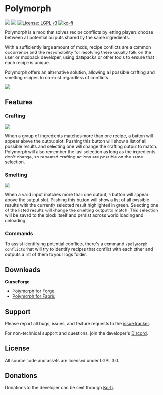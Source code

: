 # Polymorph
[![](http://cf.way2muchnoise.eu/versions/polymorph.svg)](https://www.curseforge.com/minecraft/mc-mods/polymorph)
[![](http://cf.way2muchnoise.eu/short_polymorph_downloads.svg)](https://www.curseforge.com/minecraft/mc-mods/polymorph/files)
[![License: LGPL v3](https://img.shields.io/badge/License-LGPL%20v3-blue.svg?&style=flat-square)](https://www.gnu.org/licenses/lgpl-3.0)
[![ko-fi](https://img.shields.io/badge/Support%20Me-Ko--fi-%23FF5E5B?style=flat-square)](https://ko-fi.com/C0C1NL4O)

Polymorph is a mod that solves recipe conflicts by letting players choose between all potential
outputs shared by the same ingredients.

With a sufficiently large amount of mods, recipe conflicts are a common occurrence and the
responsibility for resolving these usually falls on the user or modpack developer, using datapacks
or other tools to ensure that each recipe is unique.

Polymorph offers an alternative solution, allowing all possible crafting and smelting recipes to
co-exist regardless of conflicts.

![](https://i.postimg.cc/prDcRzJ8/logo-final.png)

## Features

### Crafting

![](https://i.ibb.co/TkWswkG/polymorph.gif)

When a group of ingredients matches more than one recipe, a button will appear above the output
slot. Pushing this button will show a list of all possible results and selecting one will change the
crafting output to match. Polymorph will also remember the last selection as long as the ingredients
don't change, so repeated crafting actions are possible on the same selection.

### Smelting

![](https://i.ibb.co/QX9MNYM/polymorph-furnacedemo.gif)

When a valid input matches more than one output, a button will appear above the output slot. Pushing
this button will show a list of all possible results with the currently selected result highlighted
in green. Selecting one of the listed results will change the smelting output to match. This
selection will be saved to the block itself and persist across world loading and unloading.

### Commands

To assist identifying potential conflicts, there's a command `/polymorph conflicts` that will try to
identify recipes that conflict with each other and outputs a list of them to your logs folder.

## Downloads

**CurseForge**
- [Polymorph for Forge](https://www.curseforge.com/minecraft/mc-mods/polymorph/files)
- [Polymorph for Fabric](https://www.curseforge.com/minecraft/mc-mods/polymorph-fabric/files)

## Support

Please report all bugs, issues, and feature requests to the
[issue tracker](https://github.com/illusivesoulworks/polymorph/issues).

For non-technical support and questions, join the developer's [Discord](https://discord.gg/JWgrdwt).

## License

All source code and assets are licensed under LGPL 3.0.

## Donations

Donations to the developer can be sent through [Ko-fi](https://ko-fi.com/C0C1NL4O).
